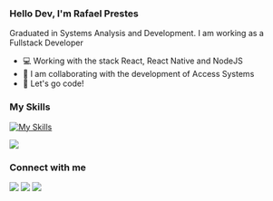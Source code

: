 
<!-- <img src="https://user-images.githubusercontent.com/64441986/228621942-6b56ad9e-3774-4f01-a098-030e2a602728.gif" alt="html5" width="350" height="220" align="right" bottom="200"/>  -->

### Hello Dev, I'm Rafael Prestes 
Graduated in Systems Analysis and Development. I am working as a Fullstack Developer

- 💻 Working with the stack React, React Native and NodeJS
- 🤝 I am collaborating with the development of Access Systems
- 🚀 Let's go code!

<!-- 
<div>
<h3 align="left">My Skills</h3>
<p align="left" padding="30"> 
<img src="https://raw.githubusercontent.com/devicons/devicon/master/icons/react/react-original.svg" alt="react" width="35" height="35"/>
<img src="https://cdn.jsdelivr.net/gh/devicons/devicon/icons/sequelize/sequelize-original.svg"  width="35" height="35"/>
<img src="https://cdn.jsdelivr.net/gh/devicons/devicon/icons/postgresql/postgresql-original.svg" width="35" height="35" />
<img src="https://cdn.jsdelivr.net/gh/devicons/devicon/icons/nodejs/nodejs-original.svg" width="35" height="35" />
<img src="https://raw.githubusercontent.com/devicons/devicon/master/icons/csharp/csharp-original.svg"  width="35" height="35"/>
<img src="https://cdn.jsdelivr.net/gh/devicons/devicon/icons/git/git-original.svg"  width="35" height="35"/>
</p>
-->

<h3 align="left">My Skills</h3>

[![My Skills](https://skillicons.dev/icons?i=react,postgres,sequelize,nextjs,nodejs,github,git)](https://skillicons.dev)

<div >
     <img src="https://github-profile-trophy.vercel.app/?username=RafaPrestes&row=1&column=6&theme=dracula&margin-w=15&margin-h=15"/>
  </div>
 
<!-- ### Github Stats
<div align="left">
   <a href="https://github.com/RafaPrestes"> 
   <img height="180em" src="https://github-readme-stats.vercel.app/api?username=RafaPrestes&show_icons=true&theme=github_dark&include_all_commits=true&count_private=true"/> 
   <img height="180em" src="https://github-readme-stats.vercel.app/api/top-langs/?username=RafaPrestes&theme=github_dark&layout=compact&)](https://github.com/anuraghazra/github-readme-stats)"> 
</div> -->
  
  <h3 align="left">Connect with me</h3>
  <div>
    <a href="https://www.linkedin.com/in/rafael-prestes-826737206/" target="_blank"><img src="https://img.shields.io/badge/-LinkedIn-%230077B5?style=for-the-badge&logo=linkedin&logoColor=white" target="_blank"></a> 
    <a href="https://www.instagram.com/perao_/" target="_blank"><img src="https://img.shields.io/badge/-Instagram-%23E4405F?style=for-the-badge&logo=instagram&logoColor=white" target="_blank"></a>
    <a href = "mailto:rafap.ofcs2@gmail.com"><img src="https://img.shields.io/badge/-Gmail-%23333?style=for-the-badge&logo=gmail&logoColor=white" target="_blank"></a>
  </div>
